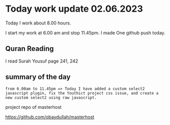 # Today work update 02.06.2023

Today I work about 8.00 hours.

I start my work at 6.00 am and stop 11.45pm.
I made One github push today.

## Quran Reading

I read Surah Yousuf page 241, 242

## summary of the day

    from 6.00am to 11.45pm => Today I have added a custom select2 javascript plugin, fix the Youthict project css issue, and create a new custom select2 using raw javascript.

project repo of masterhost

https://github.com/obaydullah/masterhost

